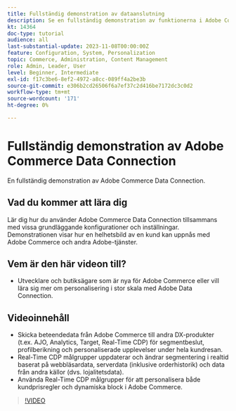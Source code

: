 ```yaml
---
title: Fullständig demonstration av dataanslutning
description: Se en fullständig demonstration av funktionerna i Adobe Commerce Data Connection
kt: 14364
doc-type: tutorial
audience: all
last-substantial-update: 2023-11-08T00:00:00Z
feature: Configuration, System, Personalization
topic: Commerce, Administration, Content Management
role: Admin, Leader, User
level: Beginner, Intermediate
exl-id: f17c3be6-8ef2-4972-a8cc-089ff4a2be3b
source-git-commit: e306b2cd26506f6a7ef37c2d416be7172dc3c0d2
workflow-type: tm+mt
source-wordcount: '171'
ht-degree: 0%

---
```


# Fullständig demonstration av Adobe Commerce Data Connection

En fullständig demonstration av Adobe Commerce Data Connection.

## Vad du kommer att lära dig

Lär dig hur du använder Adobe Commerce Data Connection tillsammans med vissa grundläggande konfigurationer och inställningar. Demonstrationen visar hur en helhetsbild av en kund kan uppnås med Adobe Commerce och andra Adobe-tjänster.

## Vem är den här videon till?

* Utvecklare och butiksägare som är nya för Adobe Commerce eller vill lära sig mer om personalisering i stor skala med Adobe Data Connection.

## Videoinnehåll

* Skicka beteendedata från Adobe Commerce till andra DX-produkter (t.ex. AJO, Analytics, Target, Real-Time CDP) för segmentbeslut, profilberikning och personaliserade upplevelser under hela kundresan.
* Real-Time CDP målgrupper uppdaterar och ändrar segmentering i realtid baserat på webbläsardata, serverdata (inklusive orderhistorik) och data från andra källor (dvs. lojalitetsdata).
* Använda Real-Time CDP målgrupper för att personalisera både kundprisregler och dynamiska block i Adobe Commerce.

>[!VIDEO](https://video.tv.adobe.com/v/3453822?learn=on&captions=swe)
